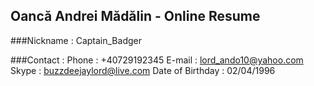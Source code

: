 ## Oancă Andrei Mădălin - Online Resume

  ###Nickname : 
     Captain_Badger
                
  ###Contact :
     Phone : +40729192345
     E-mail : lord_ando10@yahoo.com
     Skype : buzzdeejaylord@live.com
     Date of Birthday : 02/04/1996
